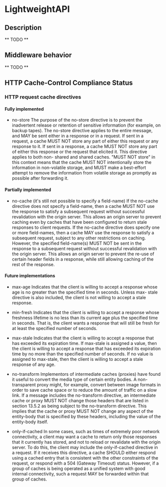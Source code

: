 # LightweightAPI

## Description
** TODO **

## Middleware behavior
** TODO **

## HTTP Cache-Control Compliance Status

### HTTP request cache directives

#### Fully implemented

+ no-store
   The purpose of the no-store directive is to prevent the inadvertent release or retention of sensitive information (for example, on backup tapes). The no-store directive applies to the entire message, and MAY be sent either in a response or in a request. If sent in a request, a cache MUST NOT store any part of either this request or any response to it. If sent in a response, a cache MUST NOT store any part of either this response or the request that elicited it. This directive applies to both non- shared and shared caches. "MUST NOT store" in this context means that the cache MUST NOT intentionally store the information in non-volatile storage, and MUST make a best-effort attempt to remove the information from volatile storage as promptly as possible after forwarding it.

#### Partially implemented

+ no-cache (it's still not possible to specify a field-name)
  If the no-cache directive does not specify a field-name, then a cache MUST NOT use the response to satisfy a subsequent request without successful revalidation with the origin server. This allows an origin server to prevent caching even by caches that have been configured to return stale responses to client requests.
  If the no-cache directive does specify one or more field-names, then a cache MAY use the response to satisfy a subsequent request, subject to any other restrictions on caching. However, the specified field-name(s) MUST NOT be sent in the response to a subsequent request without successful revalidation with the origin server. This allows an origin server to prevent the re-use of certain header fields in a response, while still allowing caching of the rest of the response.

#### Future implementations

+ max-age
  Indicates that the client is willing to accept a response whose age is no greater than the specified time in seconds. Unless max- stale directive is also included, the client is not willing to accept a stale response.

+ min-fresh
  Indicates that the client is willing to accept a response whose freshness lifetime is no less than its current age plus the specified time in seconds. That is, the client wants a response that will still be fresh for at least the specified number of seconds.

+ max-stale
  Indicates that the client is willing to accept a response that has exceeded its expiration time. If max-stale is assigned a value, then the client is willing to accept a response that has exceeded its expiration time by no more than the specified number of seconds. If no value is assigned to max-stale, then the client is willing to accept a stale response of any age.

+ no-transform
  Implementors of intermediate caches (proxies) have found it useful to convert the media type of certain entity bodies. A non- transparent proxy might, for example, convert between image formats in order to save cache space or to reduce the amount of traffic on a slow link.
  If a message includes the no-transform directive, an intermediate cache or proxy MUST NOT change those headers that are listed in section 13.5.2 as being subject to the no-transform directive. This implies that the cache or proxy MUST NOT change any aspect of the entity-body that is specified by these headers, including the value of the entity-body itself.

+ only-if-cached
  In some cases, such as times of extremely poor network connectivity, a client may want a cache to return only those responses that it currently has stored, and not to reload or revalidate with the origin server. To do this, the client may include the only-if-cached directive in a request. If it receives this directive, a cache SHOULD either respond using a cached entry that is consistent with the other constraints of the request, or respond with a 504 (Gateway Timeout) status. However, if a group of caches is being operated as a unified system with good internal connectivity, such a request MAY be forwarded within that group of caches.